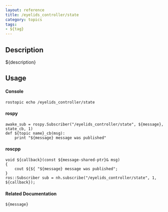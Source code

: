 ```yaml
---
layout: reference
title: /eyelids_controller/state
category: topics
tags: 
- ${tag}
---
```


## Description
${description}

## Usage
#### Console
```
rostopic echo /eyelids_controller/state
```

#### rospy
```
awake_sub = rospy.Subscriber("/eyelids_controller/state", ${message}, state_cb, 1)
def ${topic name}_cb(msg):
    print "${message} message was published"
```

#### roscpp
```
void ${callback}(const ${message-shared-ptr}& msg)
{
    cout ${${ "${message} message was published";
}
ros::Subscriber sub = nh.subscribe("/eyelids_controller/state", 1, ${callback});
```

#### Related Documentation
``${message}``